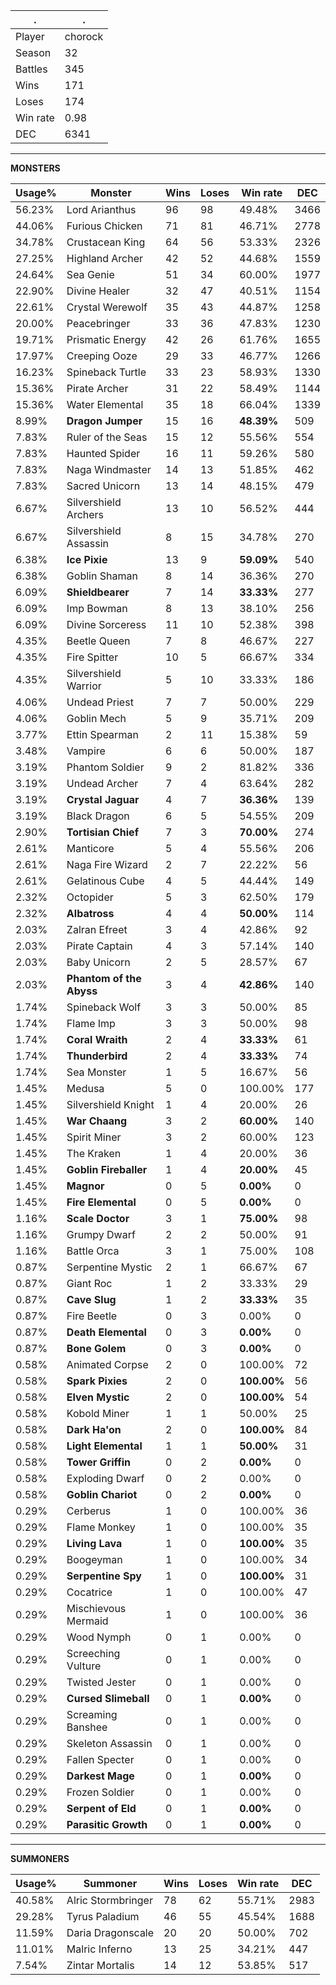 .|.
|-|-
Player|chorock
Season|32
Battles|345
Wins|171
Loses|174
Win rate|0.98
DEC|6341

---
**MONSTERS**

Usage%|Monster|Wins|Loses|Win rate|DEC|
-|-|-|-|-|-|
56.23%|Lord Arianthus|96|98|49.48%|3466|
44.06%|Furious Chicken|71|81|46.71%|2778|
34.78%|Crustacean King|64|56|53.33%|2326|
27.25%|Highland Archer|42|52|44.68%|1559|
24.64%|Sea Genie|51|34|60.00%|1977|
22.90%|Divine Healer|32|47|40.51%|1154|
22.61%|Crystal Werewolf|35|43|44.87%|1258|
20.00%|Peacebringer|33|36|47.83%|1230|
19.71%|Prismatic Energy|42|26|61.76%|1655|
17.97%|Creeping Ooze|29|33|46.77%|1266|
16.23%|Spineback Turtle|33|23|58.93%|1330|
15.36%|Pirate Archer|31|22|58.49%|1144|
15.36%|Water Elemental|35|18|66.04%|1339|
8.99%|**Dragon Jumper**|15|16|**48.39%**|509|
7.83%|Ruler of the Seas|15|12|55.56%|554|
7.83%|Haunted Spider|16|11|59.26%|580|
7.83%|Naga Windmaster|14|13|51.85%|462|
7.83%|Sacred Unicorn|13|14|48.15%|479|
6.67%|Silvershield Archers|13|10|56.52%|444|
6.67%|Silvershield Assassin|8|15|34.78%|270|
6.38%|**Ice Pixie**|13|9|**59.09%**|540|
6.38%|Goblin Shaman|8|14|36.36%|270|
6.09%|**Shieldbearer**|7|14|**33.33%**|277|
6.09%|Imp Bowman|8|13|38.10%|256|
6.09%|Divine Sorceress|11|10|52.38%|398|
4.35%|Beetle Queen|7|8|46.67%|227|
4.35%|Fire Spitter|10|5|66.67%|334|
4.35%|Silvershield Warrior|5|10|33.33%|186|
4.06%|Undead Priest|7|7|50.00%|229|
4.06%|Goblin Mech|5|9|35.71%|209|
3.77%|Ettin Spearman|2|11|15.38%|59|
3.48%|Vampire|6|6|50.00%|187|
3.19%|Phantom Soldier|9|2|81.82%|336|
3.19%|Undead Archer|7|4|63.64%|282|
3.19%|**Crystal Jaguar**|4|7|**36.36%**|139|
3.19%|Black Dragon|6|5|54.55%|209|
2.90%|**Tortisian Chief**|7|3|**70.00%**|274|
2.61%|Manticore|5|4|55.56%|206|
2.61%|Naga Fire Wizard|2|7|22.22%|56|
2.61%|Gelatinous Cube|4|5|44.44%|149|
2.32%|Octopider|5|3|62.50%|179|
2.32%|**Albatross**|4|4|**50.00%**|114|
2.03%|Zalran Efreet|3|4|42.86%|92|
2.03%|Pirate Captain|4|3|57.14%|140|
2.03%|Baby Unicorn|2|5|28.57%|67|
2.03%|**Phantom of the Abyss**|3|4|**42.86%**|140|
1.74%|Spineback Wolf|3|3|50.00%|85|
1.74%|Flame Imp|3|3|50.00%|98|
1.74%|**Coral Wraith**|2|4|**33.33%**|61|
1.74%|**Thunderbird**|2|4|**33.33%**|74|
1.74%|Sea Monster|1|5|16.67%|56|
1.45%|Medusa|5|0|100.00%|177|
1.45%|Silvershield Knight|1|4|20.00%|26|
1.45%|**War Chaang**|3|2|**60.00%**|140|
1.45%|Spirit Miner|3|2|60.00%|123|
1.45%|The Kraken|1|4|20.00%|36|
1.45%|**Goblin Fireballer**|1|4|**20.00%**|45|
1.45%|**Magnor**|0|5|**0.00%**|0|
1.45%|**Fire Elemental**|0|5|**0.00%**|0|
1.16%|**Scale Doctor**|3|1|**75.00%**|98|
1.16%|Grumpy Dwarf|2|2|50.00%|91|
1.16%|Battle Orca|3|1|75.00%|108|
0.87%|Serpentine Mystic|2|1|66.67%|67|
0.87%|Giant Roc|1|2|33.33%|29|
0.87%|**Cave Slug**|1|2|**33.33%**|35|
0.87%|Fire Beetle|0|3|0.00%|0|
0.87%|**Death Elemental**|0|3|**0.00%**|0|
0.87%|**Bone Golem**|0|3|**0.00%**|0|
0.58%|Animated Corpse|2|0|100.00%|72|
0.58%|**Spark Pixies**|2|0|**100.00%**|56|
0.58%|**Elven Mystic**|2|0|**100.00%**|54|
0.58%|Kobold Miner|1|1|50.00%|25|
0.58%|**Dark Ha'on**|2|0|**100.00%**|84|
0.58%|**Light Elemental**|1|1|**50.00%**|31|
0.58%|**Tower Griffin**|0|2|**0.00%**|0|
0.58%|Exploding Dwarf|0|2|0.00%|0|
0.58%|**Goblin Chariot**|0|2|**0.00%**|0|
0.29%|Cerberus|1|0|100.00%|36|
0.29%|Flame Monkey|1|0|100.00%|35|
0.29%|**Living Lava**|1|0|**100.00%**|35|
0.29%|Boogeyman|1|0|100.00%|34|
0.29%|**Serpentine Spy**|1|0|**100.00%**|31|
0.29%|Cocatrice|1|0|100.00%|47|
0.29%|Mischievous Mermaid|1|0|100.00%|36|
0.29%|Wood Nymph|0|1|0.00%|0|
0.29%|Screeching Vulture|0|1|0.00%|0|
0.29%|Twisted Jester|0|1|0.00%|0|
0.29%|**Cursed Slimeball**|0|1|**0.00%**|0|
0.29%|Screaming Banshee|0|1|0.00%|0|
0.29%|Skeleton Assassin|0|1|0.00%|0|
0.29%|Fallen Specter|0|1|0.00%|0|
0.29%|**Darkest Mage**|0|1|**0.00%**|0|
0.29%|Frozen Soldier|0|1|0.00%|0|
0.29%|**Serpent of Eld**|0|1|**0.00%**|0|
0.29%|**Parasitic Growth**|0|1|**0.00%**|0|

---
**SUMMONERS**

Usage%|Summoner|Wins|Loses|Win rate|DEC|
-|-|-|-|-|-|
40.58%|Alric Stormbringer|78|62|55.71%|2983|
29.28%|Tyrus Paladium|46|55|45.54%|1688|
11.59%|Daria Dragonscale|20|20|50.00%|702|
11.01%|Malric Inferno|13|25|34.21%|447|
7.54%|Zintar Mortalis|14|12|53.85%|517|
